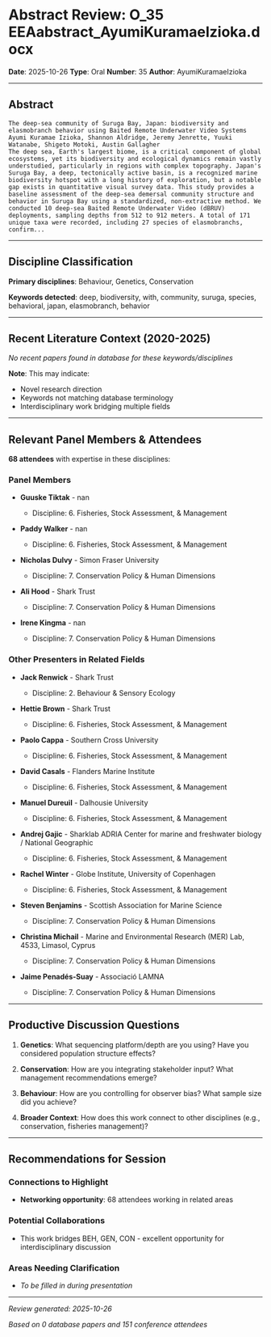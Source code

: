 # Abstract Review: O_35 EEAabstract_AyumiKuramaeIzioka.docx

**Date**: 2025-10-26
**Type**: Oral
**Number**: 35
**Author**: AyumiKuramaeIzioka

---

## Abstract

```
The deep-sea community of Suruga Bay, Japan: biodiversity and elasmobranch behavior using Baited Remote Underwater Video Systems
Ayumi Kuramae Izioka, Shannon Aldridge, Jeremy Jenrette, Yuuki Watanabe, Shigeto Motoki, Austin Gallagher
The deep sea, Earth's largest biome, is a critical component of global ecosystems, yet its biodiversity and ecological dynamics remain vastly understudied, particularly in regions with complex topography. Japan's Suruga Bay, a deep, tectonically active basin, is a recognized marine biodiversity hotspot with a long history of exploration, but a notable gap exists in quantitative visual survey data. This study provides a baseline assessment of the deep-sea demersal community structure and behavior in Suruga Bay using a standardized, non-extractive method. We conducted 10 deep-sea Baited Remote Underwater Video (dBRUV) deployments, sampling depths from 512 to 912 meters. A total of 171 unique taxa were recorded, including 27 species of elasmobranchs, confirm...
```

---

## Discipline Classification

**Primary disciplines**: Behaviour, Genetics, Conservation

**Keywords detected**: deep, biodiversity, with, community, suruga, species, behavioral, japan, elasmobranch, behavior


---

## Recent Literature Context (2020-2025)


*No recent papers found in database for these keywords/disciplines*

**Note**: This may indicate:
- Novel research direction
- Keywords not matching database terminology
- Interdisciplinary work bridging multiple fields

---

## Relevant Panel Members & Attendees


**68 attendees** with expertise in these disciplines:


### Panel Members

- **Guuske Tiktak** - nan
  - Discipline: 6. Fisheries, Stock Assessment, & Management

- **Paddy Walker** - nan
  - Discipline: 6. Fisheries, Stock Assessment, & Management

- **Nicholas Dulvy** - Simon Fraser University
  - Discipline: 7. Conservation Policy & Human Dimensions

- **Ali Hood** - Shark Trust
  - Discipline: 7. Conservation Policy & Human Dimensions

- **Irene Kingma** - nan
  - Discipline: 7. Conservation Policy & Human Dimensions


### Other Presenters in Related Fields

- **Jack Renwick** - Shark Trust
  - Discipline: 2. Behaviour & Sensory Ecology

- **Hettie Brown** - Shark Trust
  - Discipline: 6. Fisheries, Stock Assessment, & Management

- **Paolo Cappa** - Southern Cross University
  - Discipline: 6. Fisheries, Stock Assessment, & Management

- **David Casals** - Flanders Marine Institute
  - Discipline: 6. Fisheries, Stock Assessment, & Management

- **Manuel Dureuil** - Dalhousie University
  - Discipline: 6. Fisheries, Stock Assessment, & Management

- **Andrej Gajic** - Sharklab ADRIA Center for marine and freshwater biology / National Geographic
  - Discipline: 6. Fisheries, Stock Assessment, & Management

- **Rachel Winter** - Globe Institute, University of Copenhagen
  - Discipline: 6. Fisheries, Stock Assessment, & Management

- **Steven Benjamins** - Scottish Association for Marine Science
  - Discipline: 7. Conservation Policy & Human Dimensions

- **Christina Michail** - Marine and Environmental Research (MER) Lab, 4533, Limasol, Cyprus
  - Discipline: 7. Conservation Policy & Human Dimensions

- **Jaime Penadés-Suay** - Associació LAMNA
  - Discipline: 7. Conservation Policy & Human Dimensions

---

## Productive Discussion Questions


1. **Genetics**: What sequencing platform/depth are you using? Have you considered population structure effects?


2. **Conservation**: How are you integrating stakeholder input? What management recommendations emerge?


3. **Behaviour**: How are you controlling for observer bias? What sample size did you achieve?


4. **Broader Context**: How does this work connect to other disciplines (e.g., conservation, fisheries management)?


---

## Recommendations for Session

### Connections to Highlight

- **Networking opportunity**: 68 attendees working in related areas

### Potential Collaborations

- This work bridges BEH, GEN, CON - excellent opportunity for interdisciplinary discussion

### Areas Needing Clarification

- _To be filled in during presentation_

---


*Review generated: 2025-10-26*

*Based on 0 database papers and 151 conference attendees*